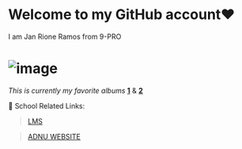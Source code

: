 # Welcome to my GitHub account❤️

I am Jan Rione Ramos from 9-PRO
# ![image](https://user-images.githubusercontent.com/118333491/202354093-f717b9dc-a39f-4aab-adc2-33b90538698f.png)

*This is currently my favorite albums* [**1**](https://open.spotify.com/album/3lS1y25WAhcqJDATJK70Mq) & [**2**](https://open.spotify.com/album/7jaSNQUBJbvfbZHLNFrV7P)

📓 School Related Links:
> [LMS](https://jhsportal.adnu.edu.ph/)

>[ADNU WEBSITE](https://jhsos.adnu.edu.ph/)
